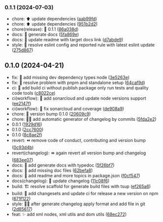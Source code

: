 ## <small>0.1.1 (2024-07-03)</small>

* chore: :arrow_up: update dependencies ([aab99fd](https://github.com/nodecfdi/cfdi-core/commit/aab99fd))
* chore: :arrow_up: update dependencies ([951b2d2](https://github.com/nodecfdi/cfdi-core/commit/951b2d2))
* chore(release): :tada: 0.1.1 ([86a038d](https://github.com/nodecfdi/cfdi-core/commit/86a038d))
* docs: :memo: generate docs ([5fa869e](https://github.com/nodecfdi/cfdi-core/commit/5fa869e))
* docs: :memo: update readme with target docs link ([d7abde9](https://github.com/nodecfdi/cfdi-core/commit/d7abde9))
* style: :rotating_light: resolve eslint config and reported rule with latest eslint update ([275d867](https://github.com/nodecfdi/cfdi-core/commit/275d867))



## 0.1.0 (2024-04-21)

* fix: :bug: add missing dev dependency types node ([3e5263e](https://github.com/nodecfdi/cfdi-core/commit/3e5263e))
* fix: :bug: resolve problem with pnpm and standalone setup ([64caf9d](https://github.com/nodecfdi/cfdi-core/commit/64caf9d))
* ci: :green_heart: add build ci without publish package only run tests and quality code tools ([c8022ce](https://github.com/nodecfdi/cfdi-core/commit/c8022ce))
* ci(workflow): :green_heart: add sonarcloud and update node versions support ([ee2147f](https://github.com/nodecfdi/cfdi-core/commit/ee2147f))
* ci(workflow): :green_heart: fix sonarcloud and coverage ([de908a9](https://github.com/nodecfdi/cfdi-core/commit/de908a9))
* chore: :rocket: version bump 0.1.0 ([20609c9](https://github.com/nodecfdi/cfdi-core/commit/20609c9))
* chore: :technologist: add automatic generator of changelog by commits ([5fda2e2](https://github.com/nodecfdi/cfdi-core/commit/5fda2e2))
* 0.0.1 ([1929d16](https://github.com/nodecfdi/cfdi-core/commit/1929d16))
* 0.1.0 ([2cc7600](https://github.com/nodecfdi/cfdi-core/commit/2cc7600))
* 0.1.0 ([8c8ae2f](https://github.com/nodecfdi/cfdi-core/commit/8c8ae2f))
* revert: :rewind: remove code of conduct, contributing and version bump ([0c93d4b](https://github.com/nodecfdi/cfdi-core/commit/0c93d4b))
* revert(changelog): :rewind: again revert all version bump and changelog ([683ee07](https://github.com/nodecfdi/cfdi-core/commit/683ee07))
* docs: :memo: add generate docs with typedoc ([5f26bf7](https://github.com/nodecfdi/cfdi-core/commit/5f26bf7))
* docs: :memo: add missing doc files ([62befa8](https://github.com/nodecfdi/cfdi-core/commit/62befa8))
* docs: :memo: add readme and more topics in package.json ([f0cf547](https://github.com/nodecfdi/cfdi-core/commit/f0cf547))
* docs(changelog): :memo: update changelog ([11c08f6](https://github.com/nodecfdi/cfdi-core/commit/11c08f6))
* build: :building_construction: resolve scaffold for generate build files with tsup ([ef265a6](https://github.com/nodecfdi/cfdi-core/commit/ef265a6))
* build: :construction_worker: add changesets and update ci for release a new version on npm ([671f122](https://github.com/nodecfdi/cfdi-core/commit/671f122))
* style: :technologist: after generate changelog apply format and add file in git ([2d85617](https://github.com/nodecfdi/cfdi-core/commit/2d85617))
* feat: :sparkles: add xml nodes, xml utils and dom utils ([68ec272](https://github.com/nodecfdi/cfdi-core/commit/68ec272))



